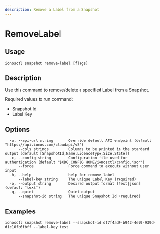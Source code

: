 ```yaml
---
description: Remove a Label from a Snapshot
---
```


# RemoveLabel

## Usage

```text
ionosctl snapshot remove-label [flags]
```

## Description

Use this command to remove/delete a specified Label from a Snapshot.

Required values to run command:

* Snapshot Id
* Label Key

## Options

```text
  -u, --api-url string       Override default API endpoint (default "https://api.ionos.com/cloudapi/v5")
      --cols strings         Columns to be printed in the standard output (default [SnapshotId,Name,LicenceType,Size,State])
  -c, --config string        Configuration file used for authentication (default "$XDG_CONFIG_HOME/ionosctl/config.json")
      --force                Force command to execute without user input
  -h, --help                 help for remove-label
      --label-key string     The unique Label Key (required)
  -o, --output string        Desired output format [text|json] (default "text")
  -q, --quiet                Quiet output
      --snapshot-id string   The unique Snapshot Id (required)
```

## Examples

```text
ionosctl snapshot remove-label --snapshot-id df7f4ad9-b942-4e79-939d-d1c10fb6fbff --label-key test
```

